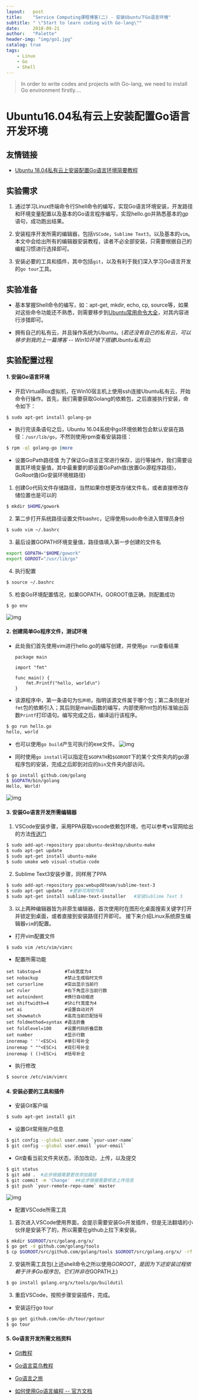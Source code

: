 ```yaml
---
layout:   post
title:    "Service Computing课程博客(二) - 安装Ubuntu下Go语言环境"
subtitle: " \"Start to learn coding with Go-lang\""
date:     2018-09-21
author:   "Palette"
header-img: "img/go1.jpg"
catalog: true
tags:
    - Linux
    - Go
    - Shell
---
```


> In order to write codes and projects with Go-lang, we need to install Go environment firstly....

# Ubuntu16.04私有云上安装配置Go语言开发环境

## 友情链接
* [Ubuntu 18.04私有云上安装配置Go语言环境简要教程](https://blog.chenmt.science/2018/09/23/ubuntu-18-04-%E8%99%9A%E6%8B%9F%E6%9C%BA%E4%B8%8B%E5%AE%89%E8%A3%85%E9%85%8D%E7%BD%AE-go-%E8%AF%AD%E8%A8%80%E7%8E%AF%E5%A2%83/)

## 实验需求
1. 通过学习Linux终端命令行Shell命令的编写，实现Go语言环境安装，开发路径和环境变量配置以及基本的Go语言程序编写，实现hello.go并熟悉基本的gp语句，成功跑出结果。

2. 安装程序开发所需的编辑器，包括`VSCode`，`Sublime Text3`，以及基本的`vim`。本文中会给出所有的编辑器安装教程，读者不必全部安装，只需要根据自己的编程习惯进行选择即可。

3. 安装必要的工具和插件，其中包括`git`，以及有利于我们深入学习Go语言开发的`go tour`工具。

## 实验准备
* 基本掌握Shell命令的编写，如：apt-get, mkdir, echo, cp, source等，如果对这些命令功能还不熟悉，则需要移步到[Ubuntu常用命令大全](https://blog.csdn.net/fengbingchun/article/details/40923763)，对其内容进行涉猎即可。

* 拥有自己的私有云，并且操作系统为Ubuntu。(*若还没有自己的私有云，可以移步到我的上一篇博客 -- Win10环境下搭建Ubuntu私有云*)

## 实验配置过程
#### 1. 安装Go语言环境
* 开启VirtualBox虚拟机，在Win10宿主机上使用ssh连接Ubuntu私有云，开始命令行操作。首先，我们需要获取Golang的依赖包，之后直接执行安装，命令如下：
```bash
$ sudo apt-get install golang-go
```
* 执行完该条语句之后，Ubuntu 16.04系统中go环境依赖包会默认安装在路径：`/usr/lib/go`，不然则使用rpm查看安装路径：
```bash
$ rpm -ql golang-go |more
```

* 设置GoPath路径值
为了保证Go语言正常进行保存，运行等操作，我们需要设置其环境变量值，其中最重要的即设置GoPath值(放置Go源程序路径)，GoRoot值(Go安装环境根路径)
1. 创建Go代码文件存储路径，当然如果你想更改存储文件名，或者直接修改存储位置也是可以的
```bash
$ mkdir $HOME/gowork
```
2. 第二步打开系统路径设置文件bashrc，记得使用sudo命令进入管理员身份
```bash
$ sudo vim ~/.bashrc
```
3. 最后设置GOPATH环境变量值，路径值填入第一步创建的文件名
```bash
export GOPATH="$HOME/gowork"
export GOROOT="/usr/lib/go"
```
4. 执行配置
```bash
$ source ~/.bashrc
```
5. 检查Go环境配置情况，如果GOPATH，GOROOT值正确，则配置成功
```bash
$ go env
```
![img](/img/env.png)


#### 2. 创建简单Go程序文件，测试环境
* 此处我们首先使用vim进行hello.go的编写创建，并使用`go run`查看结果

	```
	package main

	import "fmt"

	func main() {
    	fmt.Printf("hello, world\n")
	}
	```

* 该源程序中，第一条语句为`包声明`，指明该源文件属于哪个包；第二条则是对`fmt`包的依赖引入；其后则是main函数的编写，内部使用fmt包的标准输出函数`Printf`打印语句。编写完成之后，编译运行该程序。
```bash
$ go run hello.go
hello, world
```

* 也可以使用`go build`产生可执行的exe文件。
![img](/img/tk.png)

* 同时使用`go install`可以指定在`$GOPATH`和`$GOROOT`下的某个文件夹内的go源程序包的安装，完成之后即到对应的`bin`文件夹内部访问。
```bash
$ go install github.com/golang
$ $GOPATH/bin/golang
Hello, World!
```
![img](/img/ins.png)


#### 3. 安装Go语言开发所需编辑器
1. VSCode安装步骤，采用PPA获取vscode依赖包环境，也可以参考vs官网给出的方法[传送门](https://code.visualstudio.com/docs/setup/linux)
```bash
$ sudo add-apt-repository ppa:ubuntu-desktop/ubuntu-make
$ sudo apt-get update
$ sudo apt-get install ubuntu-make
$ sudo umake web visual-studio-code
```

2. Sublime Text3安装步骤，同样用了PPA
```bash
$ sudo add-apt-repository ppa:webupd8team/sublime-text-3 
$ sudo apt-get update   #更新可用软件库
$ sudo apt-get install sublime-text-installer   #安装Sublime Text 3
```

3. 以上两种编辑器皆为非原生编辑器，首次使用时在图形化桌面搜索关键字打开并锁定到桌面，或者直接到安装路径打开即可。
接下来介绍Linux系统原生编辑器`vim`的配置。
* 打开vim配置文件
```bash
$ sudo vim /etc/vim/vimrc
```
* 配置所需功能
```
set tabstop=4         #Tab宽度为4
set nobackup          #禁止生成临时文件
set cursorline        #突出显示当前行
set ruler             #右下角显示当前行数
set autoindent        #换行自动缩进
set shiftwidth=4      #Shift宽度为4
set ai                #设置自动对齐
set showmatch         #高亮当前匹配括号
set foldmethod=syntax #语法折叠
set foldlevel=100     #设置代码折叠层数        
set number            #显示行数
inoremap ' ''<ESC>i   #单引号补全
inoremap " ""<ESC>i   #双引号补全
inoremap ( ()<ESC>i   #括号补全
```
* 执行修改
```bash
$ source /etc/vim/vimrc
```


#### 4. 安装必要的工具和插件
* 安装Git客户端
```bash
$ sudo apt-get install git
```

* 设置Git常用账户信息
```bash
$ git config --global user.name `your-user-name`
$ git config --global user.email `your-email`
```

* Git查看当前文件夹状态，添加改动，上传，以及提交
```bash
$ git status
$ git add .  #此步根据需要更改添加路径
$ git commit -m 'Change'  ##此步根据需要修改上传信息
$ git push `your-remote-repo-name` master
```
![img](/img/ff.png)

* 配置VSCode所需工具
1. 首次进入VSCode使用界面，会提示需要安装Go开发插件，但是无法翻墙的小伙伴是安装不了的，所以需要在github上拉下来安装。
```bash
$ mkdir $GOROOT/src/golang.org/x/
$ go get -d github.com/golang/tools
$ cp $GOROOT/src/github.com/golang/tools $GOROOT/src/golang.org/x/ -rf
```
2. 安装所需工具包(上述shell命令之所以使用$GOROOT，是因为下述安装过程依赖于许多Go程序包，它们并非在$GOPATH上)
```bash
$ go install golang.org/x/tools/go/buildutil
```
3. 重启VSCode，按照步骤安装插件，完成。

* 安装运行go tour
```bash
$ go get github.com/Go-zh/tour/gotour
$ go tour
```

#### 5. Go语言开发所需文档资料
* [Git教程](https://www.liaoxuefeng.com/wiki/0013739516305929606dd18361248578c67b8067c8c017b000)

* [Go语言菜鸟教程](http://www.runoob.com/go/go-tutorial.html)

* [Go语言之旅](https://github.com/Go-zh/tour)

* [如何使用Go语言编程 -- 官方文档](https://go-zh.org/doc/code.html)


<div id="container"></div>
<link rel="stylesheet" href="https://imsun.GitHub.io/gitment/style/default.css">
<script src="https://imsun.GitHub.io/gitment/dist/gitment.browser.js"></script>
<script>
  const myTheme = {
  render(state, instance) {
    const container = document.createElement('div')
    container.lang = "en-US"
    container.className = 'gitment-container gitment-root-container'
    container.appendChild(instance.renderHeader(state, instance))
    container.appendChild(instance.renderEditor(state, instance))
    container.appendChild(instance.renderComments(state, instance))
    container.appendChild(instance.renderFooter(state, instance))
    return container
  },
}

var gitment = new Gitment({
  id: '<%= page.date %>',
  owner: 'Palette25',
  repo: 'Comments',
  oauth: {
    client_id: 'a1ac2783392c3eef32c1',
    client_secret: 'ea8605a4a85131c5012ba8f200f87702e15a05b0',
  },
  theme: myTheme,
})
gitment.render('container')
</script>